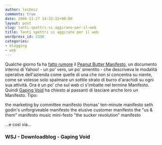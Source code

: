 ```yaml
---
author: leibniz
comments: true
date: 2006-11-27 14:32:22+00:00
layout: post
slug: tanti-spettri-si-aggirano-per-il-web
title: Tanti spettri si aggirano per il web
wordpress_id: 2336
categories:
- blogging
- web
---
```


Qualche giorno fa ha [fatto rumore](http://www.downloadblog.it/post/2905/per-yahoo-nuove-acquisizioni-e-una-ristrutturazione-in-vista) il [Peanut Butter Manifesto](http://online.wsj.com/public/article/SB116379821933826657-0mbjXoHnQwDMFH_PVeb_jqe3Chk_20061125.html), un documento interno di Yahoo! - un po' vero, un po' smentito - che descriveva le modalità operative dell'azienda come quelle di una che non si concentra su niente, come se volesse solo spalmare un sottile strato di burro d'arachidi su ogni sua attività.
Ora è un po' che sul web ci s'imbatte nel termine Manifesto. Quindi [Gaping Void](http://www.gapingvoid.com/) ha chiesto ai passanti di lasciare anche loro un Manifesto. Tipo:




the marketing by committee manifesto
thomas' ten-minute manifesto
seth godin's unforgiveable manifesto
the elusive customer manifesto
the "us & them" manifesto
music mini-festo
"the sucker revolution" manifesto

...e così via...

### WSJ - Downloadblog - Gaping Void
